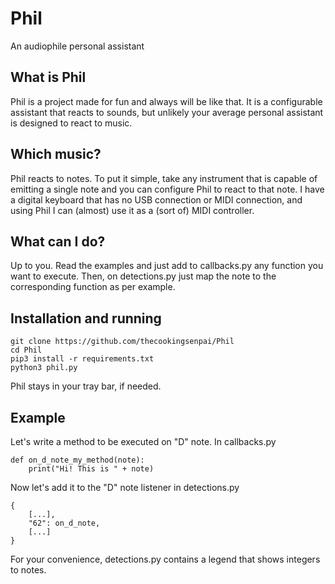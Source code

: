 # Phil
An audiophile personal assistant

## What is Phil
Phil is a project made for fun and always will be like that. It is a configurable assistant that reacts to sounds, but unlikely your average personal assistant is designed to react to music.

## Which music?
Phil reacts to notes. To put it simple, take any instrument that is capable of emitting a single note and you can configure Phil to react to that note. I have a digital keyboard that has no USB connection or MIDI connection, and using Phil I can (almost) use it as a (sort of) MIDI controller.

## What can I do?
Up to you. Read the examples and just add to callbacks.py any function you want to execute. Then, on detections.py just map the note to the corresponding function as per example.

## Installation and running

	git clone https://github.com/thecookingsenpai/Phil
	cd Phil
	pip3 install -r requirements.txt
	python3 phil.py

Phil stays in your tray bar, if needed.

## Example
Let's write a method to be executed on "D" note.
In callbacks.py

	def on_d_note_my_method(note):
		print("Hi! This is " + note)

Now let's add it to the "D" note listener in detections.py

	{
		[...],
		"62": on_d_note,
		[...]
	}

For your convenience, detections.py contains a legend that shows integers to notes.
